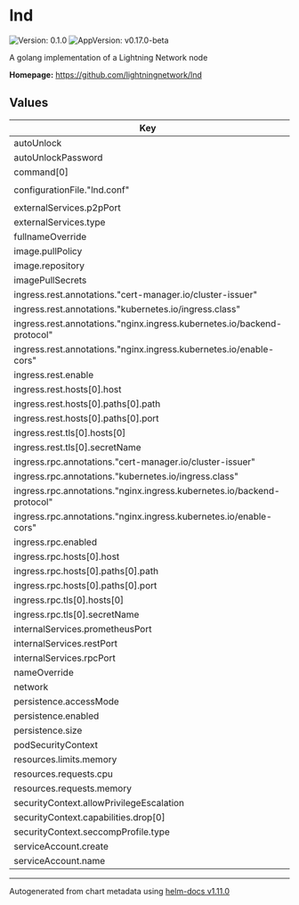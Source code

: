 # lnd

![Version: 0.1.0](https://img.shields.io/badge/Version-0.1.0-informational?style=flat-square) ![AppVersion: v0.17.0-beta](https://img.shields.io/badge/AppVersion-v0.17.0--beta-informational?style=flat-square)

A golang implementation of a Lightning Network node

**Homepage:** <https://github.com/lightningnetwork/lnd>

## Values

| Key | Type | Default | Description |
|-----|------|---------|-------------|
| autoUnlock | bool | `false` |  |
| autoUnlockPassword | string | `"password"` |  |
| command[0] | string | `"lnd"` |  |
| configurationFile."lnd.conf" | string | `"bitcoin.active=1\nbitcoin.mainnet=0\nbitcoin.testnet=1\ndebuglevel=info\nbitcoin.node=neutrino\nneutrino.addpeer=faucet.lightning.community\nneutrino.addpeer=lnd.bitrefill.com:18333\nrpclisten=0.0.0.0:10009\ntlsextradomain=nodes-lnd-internal.nodes\ntlsextradomain=lnd.example.com\ntlsextraip=0.0.0.0\nprotocol.wumbo-channels=1\nprometheus.enable=false\nprometheus.listen=0.0.0.0:8989"` |  |
| externalServices.p2pPort | int | `9735` |  |
| externalServices.type | string | `"LoadBalancer"` |  |
| fullnameOverride | string | `""` |  |
| image.pullPolicy | string | `"IfNotPresent"` |  |
| image.repository | string | `"lightninglabs/lnd"` |  |
| imagePullSecrets | list | `[]` |  |
| ingress.rest.annotations."cert-manager.io/cluster-issuer" | string | `"letsencrypt-prod"` |  |
| ingress.rest.annotations."kubernetes.io/ingress.class" | string | `"nginx"` |  |
| ingress.rest.annotations."nginx.ingress.kubernetes.io/backend-protocol" | string | `"HTTPS"` |  |
| ingress.rest.annotations."nginx.ingress.kubernetes.io/enable-cors" | string | `"true"` |  |
| ingress.rest.enable | bool | `false` |  |
| ingress.rest.hosts[0].host | string | `"lnd.example.com"` |  |
| ingress.rest.hosts[0].paths[0].path | string | `"/"` |  |
| ingress.rest.hosts[0].paths[0].port | int | `8080` |  |
| ingress.rest.tls[0].hosts[0] | string | `"lnd.example.com"` |  |
| ingress.rest.tls[0].secretName | string | `"lnd-tls-secret"` |  |
| ingress.rpc.annotations."cert-manager.io/cluster-issuer" | string | `"letsencrypt-prod"` |  |
| ingress.rpc.annotations."kubernetes.io/ingress.class" | string | `"nginx"` |  |
| ingress.rpc.annotations."nginx.ingress.kubernetes.io/backend-protocol" | string | `"GRPCS"` |  |
| ingress.rpc.annotations."nginx.ingress.kubernetes.io/enable-cors" | string | `"true"` |  |
| ingress.rpc.enabled | bool | `false` |  |
| ingress.rpc.hosts[0].host | string | `"rpc.lnd.example.com"` |  |
| ingress.rpc.hosts[0].paths[0].path | string | `"/"` |  |
| ingress.rpc.hosts[0].paths[0].port | int | `10009` |  |
| ingress.rpc.tls[0].hosts[0] | string | `"rpc.lnd.example.com"` |  |
| ingress.rpc.tls[0].secretName | string | `"lnd-rpc-tls-secret"` |  |
| internalServices.prometheusPort | int | `8989` |  |
| internalServices.restPort | int | `8080` |  |
| internalServices.rpcPort | int | `10009` |  |
| nameOverride | string | `""` |  |
| network | string | `"testnet"` |  |
| persistence.accessMode | string | `"ReadWriteOnce"` |  |
| persistence.enabled | bool | `true` |  |
| persistence.size | string | `"5Gi"` |  |
| podSecurityContext | object | `{}` |  |
| resources.limits.memory | string | `"512Mi"` |  |
| resources.requests.cpu | string | `"100m"` |  |
| resources.requests.memory | string | `"512Mi"` |  |
| securityContext.allowPrivilegeEscalation | bool | `false` |  |
| securityContext.capabilities.drop[0] | string | `"ALL"` |  |
| securityContext.seccompProfile.type | string | `"RuntimeDefault"` |  |
| serviceAccount.create | bool | `true` |  |
| serviceAccount.name | string | `nil` |  |

----------------------------------------------
Autogenerated from chart metadata using [helm-docs v1.11.0](https://github.com/norwoodj/helm-docs/releases/v1.11.0)

